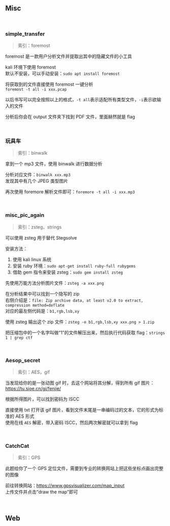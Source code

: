 ## Misc

<br>

### simple_transfer

> 索引：foremost

foremost 是一款用户分析文件并提取出其中的隐藏文件的小工具

kali 环境下使用 foremost  
默认不安装，可以手动安装：`sudo apt install foremost`

将获取到的文件直接使用 foremost 一键分析  
`foremost -t all -i xxx.pcap`

以后书写可以完全按照以上的格式，`-t all`表示适配所有类型文件，`-i`表示欲输入的文件

分析后你会在 output 文件夹下找到 PDF 文件，里面赫然就是 flag

<br>

### 玩具车

> 索引：binwalk

拿到一个 mp3 文件，使用 binwalk 进行数据分析

分析对应文件：`binwalk xxx.mp3`  
发现其中有几个 JPEG 类型图片

再次使用 foremore 解析文件即可：`foremore -t all -i xxx.mp3`

<br>

### misc_pic_again

> 索引：zsteg，strings

可以使用 zsteg 用于替代 Stegsolve

安装方法：

1. 使用 kali linux 系统
2. 安装 ruby 环境：`sudo apt-get install ruby-full rubygems`
3. 借助 gem 指令来安装 zsteg：`sudo gem install zsteg`

先使用万能方法分析图片文件：`zsteg -a xxx.png`

在分析结果中可以找到一个隐写的 zip  
右侧介绍是：`file: Zip archive data, at least v2.0 to extract, compression method=deflate`  
对应的最左侧代码是：`b1,rgb,lsb,xy`

使用 zsteg 输出这个 zip 文件：`zsteg -e b1,rgb,lsb,xy xxx.png > 1.zip`

把压缩包中的一个名字叫做“1”的文件解压出来，然后执行代码获取 flag：`strings 1 | grep ctf`

<br>

### Aesop_secret

> 索引：AES，gif

当发现给你的是一张动图 gif 时，去这个网站将其分解，得到所有 gif 图片：https://tu.sioe.cn/gj/fenjie/

根据所得图片，可以找到密码为 ISCC

直接使用 txt 打开该 gif 图片，看到文件末尾是一串编码过的文本，它的形式为标准的 AES 形式  
使用在线 `AES` 解密，带入密码 ISCC，然后两次解密就可以拿到 flag

<br>

### CatchCat

> 索引：GPS

此题给你了一个 GPS 定位文件，需要到专业的转换网站上把这些坐标点画出完整的图像

前往转换网站：https://www.gpsvisualizer.com/map_input  
上传文件并点击“draw the map”即可

<br>

## Web
